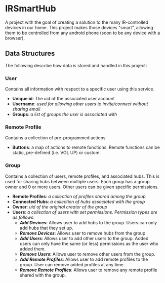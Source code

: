 
# IRSmartHub
A project with the goal of creating a solution to the many IR-controlled devices in our home. This project makes those devices "smart", allowing them to be controlled from any android phone (soon to be any device with a browser).
## Data Structures
The following describe how data is stored and handled in this project:
### User
Contains all information with respect to a specific user using this service. 
 - **Unique id**: The uid of the associated user account 
 - **Username**: *used for allowing other users to invite/connect without sharing email*
 - **Groups**: *a list of groups the user is associated with*
### Remote Profile
Contains a collection of pre-programmed actions
 - **Buttons**: a map of actions to remote functions. Remote functions can be static, pre-defined (i.e. VOL UP) or custom
### Group
Contains a collection of users, remote profiles, and associated hubs. This is used for sharing hubs between multiple users. Each group has a group owner and 0 or more users. Other users can be given specific permissions. 
- **Remote Profiles**: *a collection of profiles shared among the group*
- **Connected Hubs**: *a collection of hubs associated with the group*
- **Owner**: *uid of the original creator of the group*
- **Users**: *a collection of users with set permissions. Permission types are as follows:*
	- ***Add Devices***: Allows user to add hubs to the group. Users can only add hubs that they set up.
	- ***Remove Devices***: Allows user to remove hubs from the group
	- ***Add Users***: Allows user to add other users to the group. Added users can only have the same (or less) permissions as the user who added them.
	- ***Remove Users***: Allows user to remove other users from the group.
	- ***Add Remote Profiles***: Allows user to add remote profiles to the group. User can remove added profiles at any time.
	- ***Remove Remote Profiles***: Allows user to remove any remote profile shared with the group.
